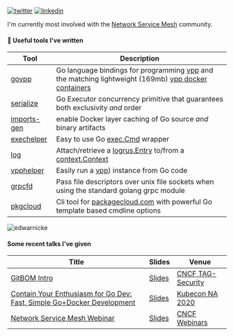 [![twitter](https://img.shields.io/badge/Twitter-1DA1F2?style=for-the-badge&logo=twitter&logoColor=white)](https://twitter.com/edwarnicke)
[![linkedin](https://img.shields.io/badge/LinkedIn-0077B5?style=for-the-badge&logo=linkedin&logoColor=white)](https://www.linkedin.com/in/edwarnicke/)

I'm currently most involved with the [Network Service Mesh](https://networkservicemesh.io/) community.

#### 🔧 Useful tools I've written
| Tool | Description |
|----------------------------------------------------|--------------------------------------------------------------------------------|
|[govpp](https://github.com/edwarnicke/govpp) | Go language bindings for programming [vpp](https://fd.io/vppproject/vpptech/) and the matching lightweight (169mb) [vpp docker containers](https://github.com/users/edwarnicke/packages/container/package/govpp%2Fvpp) |
|[serialize](https://github.com/edwarnicke/serialize)|Go Executor concurrency primitive that guarantees both exclusivity *and* order |
|[imports-gen](https://github.com/edwarnicke/imports-gen)|enable Docker layer caching of Go source *and* binary artifacts|
|[exechelper](https://github.com/edwarnicke/exechelper) |Easy to use Go [exec.Cmd](https://golang.org/pkg/os/exec/#Cmd) wrapper| 
|[log](https://github.com/edwarnicke/log) |Attach/retrieve a [logrus.Entry](https://godoc.org/gopkg.in/Sirupsen/logrus.v0#Entry) to/from a [context.Context](https://golang.org/pkg/context/#Context)| 
|[vpphelper](https://github.com/edwarnicke/vpphelper) |Easily run a [vpp](https://fd.io/vppproject/vpptech/)) instance from Go code|
|[grpcfd](https://github.com/edwarnicke/grpcfd) | Pass file descriptors over unix file sockets when using the standard golang grpc module|
|[pkgcloud](https://github.com/edwarnicke/pkgcloud) |Cli tool for [packagecloud.com](https://packagecloud.io/) with powerful Go template based cmdline options|

<p><img align="center" src="https://github-readme-stats.vercel.app/api?username=edwarnicke&show_icons=true" alt="edwarnicke" /></p>


#### Some recent talks I've given
| Title | Slides | Venue |
|----------------------------------------------------|--------------------------------------------------------------------------------|--------|
| [GitBOM Intro](https://www.youtube.com/watch?v=FJRCKQAbhhY&feature=youtu.be) | [Slides](https://docs.google.com/presentation/d/1-Mm-E9lqHQAXfDviVuD4Jk5CW6dJobFaFXT1TGRsowY/edit) | [CNCF TAG-Security](https://github.com/cncf/tag-security) |
| [Contain Your Enthusiasm for Go Dev: Fast, Simple Go+Docker Development](https://www.youtube.com/watch?v=eXQl1z6is8U&t=998s) | [Slides](https://docs.google.com/presentation/d/1ei45fnvbbjZ_1fb5ANQ7nNRmI55M4AncZed6nZojQAs/edit) | [Kubecon NA 2020](https://events.linuxfoundation.org/archive/2020/kubecon-cloudnativecon-north-america/) |
| [Network Service Mesh Webinar](https://www.youtube.com/watch?v=mrkW83_kLLM) | [Slides](https://docs.google.com/presentation/d/1aG56Oqv7I1JpNsY4VPNpyoKppT-BRyOdYE43fr9ylNs/edit) | [CNCF Webinars](https://www.cncf.io/online-programs/) |

<!-- - [jsonio](https://github.com/edwarnicke/jsonio) - Allows Reading/Writing -->  

<!--
**edwarnicke/edwarnicke** is a ✨ _special_ ✨ repository because its `README.md` (this file) appears on your GitHub profile.

Here are some ideas to get you started:

- 🔭 I’m currently working on ...
- 🌱 I’m currently learning ...
- 👯 I’m looking to collaborate on ...
- 🤔 I’m looking for help with ...
- 💬 Ask me about ...
- 📫 How to reach me: ...
- 😄 Pronouns: ...
- ⚡ Fun fact: ...
-->
